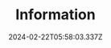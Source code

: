 ---
title: Information
date: 2024-02-22T05:58:03.337Z
description: Information top level menu item.  DO NOT DELETE!
weight: 80
---